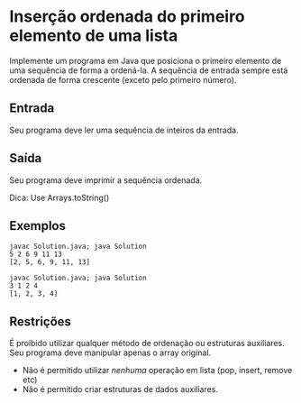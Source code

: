 # Inserção ordenada do primeiro elemento de uma lista
Implemente um programa em Java que posiciona o primeiro elemento de uma sequência de forma a ordená-la. A sequência de entrada sempre está ordenada de forma crescente (exceto pelo primeiro número).

## Entrada
Seu programa deve ler uma sequência de inteiros da entrada.

## Saída
Seu programa deve imprimir a sequência ordenada.

Dica: Use Arrays.toString()

## Exemplos
    javac Solution.java; java Solution
    5 2 6 9 11 13
    [2, 5, 6, 9, 11, 13]

    javac Solution.java; java Solution
    3 1 2 4
    [1, 2, 3, 4]
## Restrições
É proibido utilizar qualquer método de ordenação ou estruturas auxiliares. Seu programa deve manipular apenas o array original.

- Não é permitido utilizar *nenhuma* operação em lista (pop, insert, remove etc)
- Não é permitido criar estruturas de dados auxiliares.